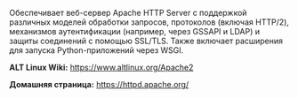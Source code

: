 Обеспечивает веб-сервер Apache HTTP Server с поддержкой различных моделей обработки запросов, протоколов (включая HTTP/2),
механизмов аутентификации (например, через GSSAPI и LDAP) и защиты соединений с помощью SSL/TLS.
Также включает расширения для запуска Python-приложений через WSGI.

**ALT Linux Wiki:** <https://www.altlinux.org/Apache2>

**Домашняя страница:** <https://httpd.apache.org/>
